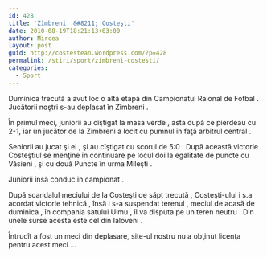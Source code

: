 ```yaml
---
id: 428
title: 'Zîmbreni  &#8211; Costeşti'
date: 2010-08-19T18:21:13+03:00
author: Mircea
layout: post
guid: http://costestean.wordpress.com/?p=428
permalink: /stiri/sport/zimbreni-costesti/
categories:
  - Sport
---
```

Duminica trecută a avut loc o altă etapă din Campionatul Raional de Fotbal . Jucătorii noştri s-au deplasat în Zîmbreni . 

În primul meci, juniorii au cîştigat la masa verde , asta după ce pierdeau cu 2-1, iar un jucător de la Zîmbreni a locit cu pumnul în faţă arbitrul central . 

Seniorii au jucat şi ei , şi au cîştigat cu scorul de 5:0 . După această victorie Costeştiul se menţine în continuare pe locul doi la egalitate de puncte cu Văsieni , şi cu două Puncte în urma Mileşti . 

Juniorii însă conduc în campionat . 

După scandalul meciului de la Costeşti de săpt trecută , Costeşti-ului i s.a acordat victorie tehnică , însă i s-a suspendat terenul , meciul de acasă de duminica , în compania satului Ulmu , îl va disputa pe un teren neutru . Din unele surse acesta este cel din Ialoveni . 

Întrucît a fost un meci din deplasare, site-ul nostru nu a obţinut licenţa pentru acest meci &#8230;